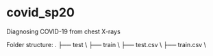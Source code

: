 # covid_sp20
Diagnosing COVID-19 from chest X-rays

Folder structure:
.
├── test \\
├── train \\
├── test.csv \\
├── train.csv \\
